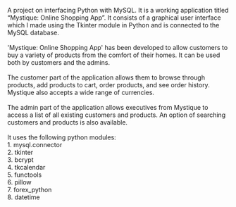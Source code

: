 A project on interfacing Python with MySQL. It is a working application titled “Mystique: Online Shopping App”. It consists of a graphical user interface which I made using the Tkinter module in Python and is connected to the MySQL database.
<br><br>
'Mystique: Online Shopping App' has been developed to allow customers to buy a variety of products from the comfort of their homes. It can be used both by customers and the admins.
<br><br>
The customer part of the application allows them to browse through products, add products to cart, order products, and see order history. Mystique also accepts a wide range of currencies.
<br><br>
The admin part of the application allows executives from Mystique to access a list of all existing customers and products. An option of searching customers and products is also available.
<br><br>
It uses the following python modules: 
<br>1. mysql.connector
<br>2. tkinter
<br>3. bcrypt
<br>4. tkcalendar
<br>5. functools
<br>6. pillow
<br>7. forex_python
<br>8. datetime

